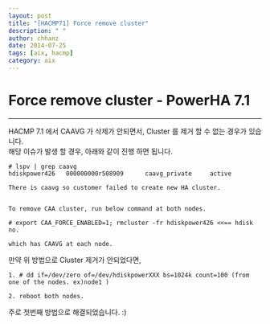 ```yaml
---
layout: post
title: "[HACMP71] Force remove cluster"
description: " "
author: chhanz
date: 2014-07-25
tags: [aix, hacmp]
category: aix
---
```


# Force remove cluster - PowerHA 7.1
* * *

HACMP 7.1 에서 CAAVG 가 삭제가 안되면서, Cluster 를 제거 할 수 없는 경우가 있습니다.   
해당 이슈가 발생 할 경우, 아래와 같이 진행 하면 됩니다.   

```
# lspv | grep caavg
hdiskpower426   000000000r508909      caavg_private     active    

There is caavg so customer failed to create new HA cluster.                                                                                                       
To remove CAA cluster, run below command at both nodes.

# export CAA_FORCE_ENABLED=1; rmcluster -fr hdiskpower426 <<== hdisk no.           

which has CAAVG at each node.  
```

만약 위 방법으로 Cluster 제거가 안되었다면,

```
1. # dd if=/dev/zero of=/dev/hdiskpowerXXX bs=1024k count=100 (from one of the nodes. ex)node1 )                                                           
2. reboot both nodes.  
```

주로 첫번째 방법으로 해결되었습니다. :)

